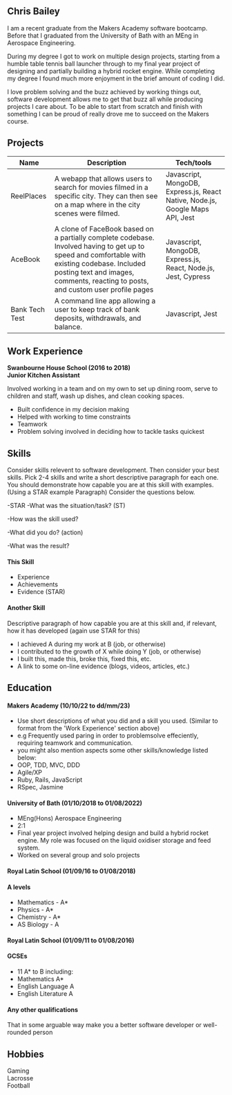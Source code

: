 ## Chris Bailey

I am a recent graduate from the Makers Academy software bootcamp. Before that I graduated from the University of Bath with an MEng in Aerospace Engineering. 

During my degree I got to work on multiple design projects, starting from a humble table tennis ball launcher through to my final year project of designing and partially building a hybrid rocket engine. While completing my degree I found much more enjoyment in the brief amount of coding I did. 

I love problem solving and the buzz achieved by working things out, software development allows me to get that buzz all while producing projects I care about. To be able to start from scratch and finish with something I can be proud of really drove me to succeed on the Makers course.

## Projects

| Name                         | Description       | Tech/tools        |
| ---------------------------- | ----------------- | ----------------- |
| ReelPlaces                   | A webapp that allows users to search for movies filmed in a specific city. They can then see on a map where in the city scenes were filmed. | Javascript, MongoDB, Express.js, React Native, Node.js, Google Maps API, Jest |
| AceBook                      |  A clone of FaceBook based on a partially complete codebase. Involved having to get up to speed and comfortable with existing codebase. Included posting text and images, comments, reacting to posts, and custom user profile pages | Javascript, MongoDB, Express.js, React, Node.js, Jest, Cypress              |
| Bank Tech Test               | A command line app allowing a user to keep track of bank deposits, withdrawals, and balance. | Javascript, Jest |

## Work Experience

**Swanbourne House School (2016 to 2018)  
Junior Kitchen Assistant**

Involved working in a team and on my own to set up dining room, serve to children and staff, wash up dishes, and clean cooking spaces.
- Built confidence in my decision making
- Helped with working to time constraints
- Teamwork
- Problem solving involved in deciding how to tackle tasks quickest

## Skills

Consider skills relevent to software development. Then consider your best skills. Pick 2-4 skills and write a short descriptive paragraph for each one. You should demonstrate how capable you are at this skill with examples.
(Using a STAR example Paragraph) Consider the questions below.

-STAR
-What was the situation/task? (ST)

-How was the skill used?

-What did you do? (action)

-What was the result?


#### This Skill

- Experience
- Achievements
- Evidence (STAR)

#### Another Skill

Descriptive paragraph of how capable you are at this skill and, if relevant, how it has developed (again use STAR for this)

- I achieved A during my work at B (job, or otherwise)
- I contributed to the growth of X while doing Y (job, or otherwise)
- I built this, made this, broke this, fixed this, etc.
- A link to some on-line evidence (blogs, videos, articles, etc.)

## Education

#### Makers Academy (10/10/22 to dd/mm/23)
- Use short descriptions of what you did and a skill you used. (Similar to format from the 'Work Experience' section above)
- e.g Frequently used paring in order to problemsolve effeciently, requiring teamwork and communication.
- you might also mention aspects some other skills/knowledge listed below: 
- OOP, TDD, MVC, DDD
- Agile/XP
- Ruby, Rails, JavaScript
- RSpec, Jasmine

#### University of Bath (01/10/2018 to 01/08/2022)

- MEng(Hons) Aerospace Engineering
- 2:1
- Final year project involved helping design and build a hybrid rocket engine. My role was focused on the liquid oxidiser storage and feed system.
- Worked on several group and solo projects

#### Royal Latin School (01/09/16 to 01/08/2018)

#### A levels
- Mathematics - A*
- Physics - A*
- Chemistry - A*
- AS Biology - A

#### Royal Latin School (01/09/11 to 01/08/2016)

#### GCSEs
- 11 A* to B including:
- Mathematics A*
- English Language A
- English Literature A

#### Any other qualifications

That in some arguable way make you a better software developer or well-rounded person

## Hobbies

Gaming  
Lacrosse  
Football
